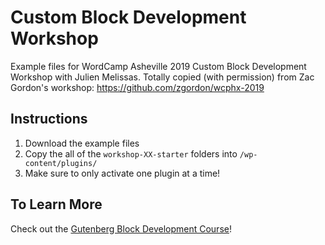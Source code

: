 # Custom Block Development Workshop

Example files for WordCamp Asheville 2019 Custom Block Development Workshop with Julien Melissas. Totally copied (with permission) from Zac Gordon's workshop: https://github.com/zgordon/wcphx-2019

## Instructions

1. Download the example files
2. Copy the all of the `workshop-XX-starter` folders into `/wp-content/plugins/`
3. Make sure to only activate one plugin at a time!

## To Learn More

Check out the [Gutenberg Block Development Course](https://javascriptforwp.com/product/gutenberg-block-development-course/)!
